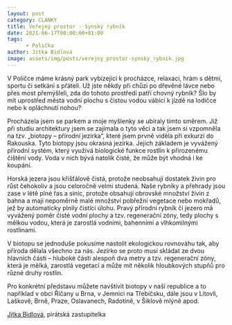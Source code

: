 ```yaml
---
layout: post
category: CLANKY
title: Veřejný prostor - Synský rybník
date: 2021-06-17T00:00:00+01:00
tags: 
      - Polička
author: Jitka Bidlová
image: assets/img/posts/verejny_prostor-synsky_rybnik.jpg
---
```



V Poličce máme krásný park vybízející k procházce, relaxaci, hrám s dětmi, sportu či setkání s přáteli. Už jste někdy při chůzi po dřevěné lávce nebo přes most přemýšleli, zda do tohoto prostředí patří chovný rybník? Šlo by mít uprostřed města vodní plochu s čistou vodou vábící k jízdě na lodičce nebo k opláchnutí nohou?

Procházela jsem se parkem a moje myšlenky se ubíraly tímto směrem. Již při studiu architektury jsem se zajímala o tyto věci a tak jsem si vzpomněla na tzv. „biotopy – přírodní jezírka“, které jsem prvně viděla při exkurzi do Rakouska. Tyto biotopy jsou okrasná jezírka. Jejich základem je vyvážený přírodní systém, který využívá biologické funkce rostlin k přirozenému čištění vody. Voda v nich bývá natolik čisté, že může být vhodná i ke koupání.

Horská jezera jsou křišťálově čistá, protože neobsahují dostatek živin pro růst čehokoliv a jsou celoročně velmi studená. Naše rybníky a přehrady jsou zase v létě plné řas a sinic, protože obsahují obrovské množství živin z bahna a mají nepoměrně malé množství pobřežní vegetace nebo mokřadů, jež by automaticky plnily čistící úlohu. Pravý přírodní rybník či jezero má vyvážený poměr čisté vodní plochy a tzv. regenerační zóny, tedy plochy s mělkou vodou, která je zarostlá vodními, bahenními a vlhkomilnými rostlinami.

V biotopu se jednoduše pokusíme nastolit ekologickou rovnováhu tak, aby příroda dělala všechno za nás. Jezírko se proto musí skládat ze dvou hlavních částí – hluboké části alespoň dva metry a tzv. regenerační zóny, která je mělká, zarostlá vegetací a může mít několik hloubkových stupňů pro různé druhy rostlin.

Pro konkrétní představu můžete navštívit biotopy v naší republice a to například v obci Říčany u Brna, v Jemnici na Třebíčsku, dále jsou v Litovli, Laškově, Brně, Praze, Oslavanech, Radotíně, v Šiklově mlýně apod. 


[Jitka Bidlová](https://pardubicky.pirati.cz/lide/jitka-bidlova/), pirátská zastupitelka
